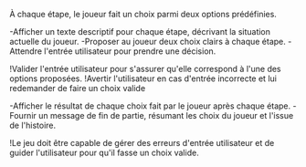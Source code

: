À chaque étape, le joueur fait un choix parmi deux options prédéfinies.

-Afficher un texte descriptif pour chaque étape, décrivant la situation actuelle du joueur.
-Proposer au joueur deux choix clairs à chaque étape.
-Attendre l'entrée utilisateur pour prendre une décision.

!Valider l'entrée utilisateur pour s'assurer qu'elle correspond à l'une des options proposées.
   !Avertir l'utilisateur en cas d'entrée incorrecte et lui redemander de faire un choix valide

-Afficher le résultat de chaque choix fait par le joueur après chaque étape.
-Fournir un message de fin de partie, résumant les choix du joueur et l'issue de l'histoire.

!Le jeu doit être capable de gérer des erreurs d'entrée utilisateur et de guider l'utilisateur
pour qu'il fasse un choix valide.